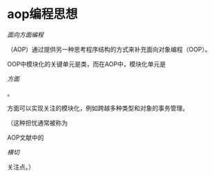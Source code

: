 # aop编程思想

_面向方面编程_

（AOP）通过提供另一种思考程序结构的方式来补充面向对象编程（OOP）。

OOP中模块化的关键单元是类，而在AOP中，模块化单元是

_方面_

。

方面可以实现关注的模块化，例如跨越多种类型和对象的事务管理。

（这种担忧通常被称为

AOP文献中的

_横切_

关注点。）



